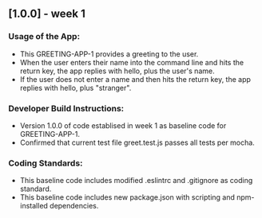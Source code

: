
## [1.0.0] - week 1
### Usage of the App:
- This GREETING-APP-1 provides a greeting to the user.
- When the user enters their name into the command line and hits the return key, the app replies with hello, plus the user's name.
- If the user does not enter a name and then hits the return key, the app replies with hello, plus "stranger".
### Developer Build Instructions:
- Version 1.0.0 of code establised in week 1 as baseline code for GREETING-APP-1.
- Confirmed that current test file greet.test.js passes all tests per mocha.
### Coding Standards:
- This baseline code includes modified .eslintrc and .gitignore as coding standard.
- This baseline code includes new package.json with scripting and npm-installed dependencies.